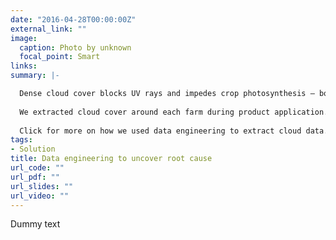 ```yaml
---
date: "2016-04-28T00:00:00Z"
external_link: ""
image:
  caption: Photo by unknown
  focal_point: Smart
links:
summary: |-

  Dense cloud cover blocks UV rays and impedes crop photosynthesis – both impact product performance. Measuring cloudiness from raw imagery across many dates and sites required data mining and automation outside our client’s expertise.
  
  We extracted cloud cover around each farm during product application. The combination of cover and temperature was detrimental in the humid east-coast state like Pennsylvania but not in  western Nebraska.
  
  Click for more on how we used data engineering to extract cloud data.
tags:
- Solution
title: Data engineering to uncover root cause
url_code: ""
url_pdf: ""
url_slides: ""
url_video: ""
---
```


Dummy text
